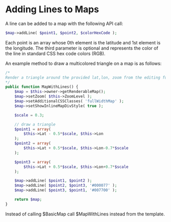 # Adding Lines to Maps
A line can be added to a map with the following API call:

```php
$map->addLine( $point1, $point2, $colorHexCode );
```

Each point is an array whose 0th element is the latitude and 1st element is the longitude.
The third parameter is optional and represents the color of the line in standard CSS hex code 
colors (RGB).

An example method to draw a multicolored triangle on a map is as follows:

```php
/*
Render a triangle around the provided lat,lon, zoom from the editing functions,
*/
public function MapWithLines() {
	$map = $this->owner->getRenderableMap();
	$map->setZoom( $this->ZoomLevel );
	$map->setAdditionalCSSClasses( 'fullWidthMap' );
	$map->setShowInlineMapDivStyle( true );

	$scale = 0.3;

	// draw a triangle
	$point1 = array(
		$this->Lat - 0.5*$scale, $this->Lon
	);
	$point2 = array(
		$this->Lat + 0.5*$scale, $this->Lon-0.7*$scale
	);

	$point3 = array(
		$this->Lat + 0.5*$scale, $this->Lon+0.7*$scale
	);

	$map->addLine( $point1, $point2 );
	$map->addLine( $point2, $point3, '#000077' );
	$map->addLine( $point3, $point1, '#007700' );

	return $map;
}
```

Instead of calling $BasicMap call $MapWithLines instead from the template.
